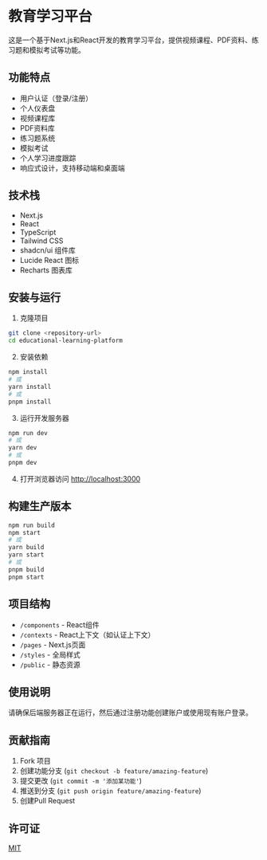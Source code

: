 # 教育学习平台

这是一个基于Next.js和React开发的教育学习平台，提供视频课程、PDF资料、练习题和模拟考试等功能。

## 功能特点

- 用户认证（登录/注册）
- 个人仪表盘
- 视频课程库
- PDF资料库
- 练习题系统
- 模拟考试
- 个人学习进度跟踪
- 响应式设计，支持移动端和桌面端

## 技术栈

- Next.js
- React
- TypeScript
- Tailwind CSS
- shadcn/ui 组件库
- Lucide React 图标
- Recharts 图表库

## 安装与运行

1. 克隆项目

```bash
git clone <repository-url>
cd educational-learning-platform
```

2. 安装依赖

```bash
npm install
# 或
yarn install
# 或
pnpm install
```

3. 运行开发服务器

```bash
npm run dev
# 或
yarn dev
# 或
pnpm dev
```

4. 打开浏览器访问 [http://localhost:3000](http://localhost:3000)

## 构建生产版本

```bash
npm run build
npm start
# 或
yarn build
yarn start
# 或
pnpm build
pnpm start
```

## 项目结构

- `/components` - React组件
- `/contexts` - React上下文（如认证上下文）
- `/pages` - Next.js页面
- `/styles` - 全局样式
- `/public` - 静态资源

## 使用说明

请确保后端服务器正在运行，然后通过注册功能创建账户或使用现有账户登录。

## 贡献指南

1. Fork 项目
2. 创建功能分支 (`git checkout -b feature/amazing-feature`)
3. 提交更改 (`git commit -m '添加某功能'`)
4. 推送到分支 (`git push origin feature/amazing-feature`)
5. 创建Pull Request

## 许可证

[MIT](LICENSE) 